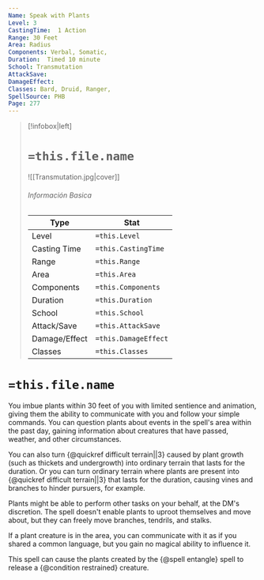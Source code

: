 ```yaml
---
Name: Speak with Plants
Level: 3
CastingTime:  1 Action 
Range: 30 Feet
Area: Radius
Components: Verbal, Somatic, 
Duration:  Timed 10 minute
School: Transmutation
AttackSave: 
DamageEffect: 
Classes: Bard, Druid, Ranger, 
SpellSource: PHB
Page: 277
---
```


>[!infobox|left]
># `=this.file.name`
>![[Transmutation.jpg|cover]]
> ###### Información Basica
> Type |  Stat |
> ---|---|
> Level | `=this.Level` |
> Casting Time | `=this.CastingTime` |
> Range | `=this.Range` |
> Area | `=this.Area` |
> Components | `=this.Components` |
> Duration | `=this.Duration` |
> School | `=this.School` |
> Attack/Save | `=this.AttackSave` |
> Damage/Effect | `=this.DamageEffect` |
> Classes | `=this.Classes` |

# `=this.file.name`
You imbue plants within 30 feet of you with limited sentience and animation, giving them the ability to communicate with you and follow your simple commands. You can question plants about events in the spell&#x27;s area within the past day, gaining information about creatures that have passed, weather, and other circumstances.

You can also turn {@quickref difficult terrain||3} caused by plant growth (such as thickets and undergrowth) into ordinary terrain that lasts for the duration. Or you can turn ordinary terrain where plants are present into {@quickref difficult terrain||3} that lasts for the duration, causing vines and branches to hinder pursuers, for example.

Plants might be able to perform other tasks on your behalf, at the DM&#x27;s discretion. The spell doesn&#x27;t enable plants to uproot themselves and move about, but they can freely move branches, tendrils, and stalks.

If a plant creature is in the area, you can communicate with it as if you shared a common language, but you gain no magical ability to influence it.

This spell can cause the plants created by the {@spell entangle} spell to release a {@condition restrained} creature.



 


 


 


 


 


